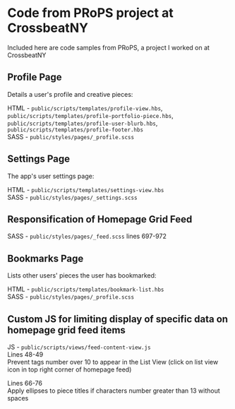 # Code from PRoPS project at CrossbeatNY  
Included here are code samples from PRoPS, a project I worked on at CrossbeatNY

## Profile Page
Details a user's profile and creative pieces:  

HTML - `public/scripts/templates/profile-view.hbs`, `public/scripts/templates/profile-portfolio-piece.hbs`, `public/scripts/templates/profile-user-blurb.hbs`, `public/scripts/templates/profile-footer.hbs`  
SASS - `public/styles/pages/_profile.scss`

## Settings Page 
The app's user settings page:  

HTML - `public/scripts/templates/settings-view.hbs`  
SASS - `public/styles/pages/_settings.scss`

## Responsification of Homepage Grid Feed  

SASS - `public/styles/pages/_feed.scss` lines 697-972

## Bookmarks Page
Lists other users' pieces the user has bookmarked:  

HTML - `public/scripts/templates/bookmark-list.hbs`  
SASS - `public/styles/pages/_profile.scss`  

## Custom JS for limiting display of specific data on homepage grid feed items  

JS - `public/scripts/views/feed-content-view.js`  
Lines 48-49  
Prevent tags number over 10 to appear in the List View (click on list view icon in top right corner of homepage feed)  

Lines 66-76  
Apply ellipses to piece titles if characters number greater than 13 without spaces
